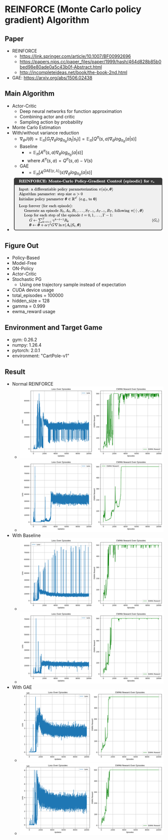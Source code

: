 # REINFORCE (Monte Carlo policy gradient) Algorithm
## Paper
* REINFORCE
  * https://link.springer.com/article/10.1007/BF00992696
  * https://papers.nips.cc/paper_files/paper/1999/hash/464d828b85b0bed98e80ade0a5c43b0f-Abstract.html
  * http://incompleteideas.net/book/the-book-2nd.html
* GAE: https://arxiv.org/abs/1506.02438
## Main Algorithm
* Actor-Critic
  * Deep neural networks for function approximation
  * Combining actor and critic
  * Sampling action by probability
* Monte Carlo Estimation
* With/without variance reduction
  * $\nabla_\theta J(\theta)=\mathbb E_{\pi}[G_t\nabla_\theta log_{\pi_\theta}(a_t|s_t)]=\mathbb E_{\pi}[Q^\pi(s,a)\nabla_\theta log_{\pi_\theta}(a|s)]$
  * Baseline
    * $=\mathbb E_{\pi}[A^\pi(s,a)\nabla_\theta log_{\pi_\theta}(a|s)]$
    * where $A^\pi(s,a)=Q^\pi(s,a)-V(s)$
  * GAE
    * $=\mathbb E_{\pi}[A^{GAE(\gamma,\lambda)}(s)\nabla_\theta log_{\pi_\theta}(a|s)]$
* ![REINFORCE-Algorithm](REINFORCE.png)
## Figure Out
* Policy-Based
* Model-Free
* ON-Policy
* Actor-Critic
* Stochastic PG
  * Using one trajectory sample instead of expectation
* CUDA device usage
* total_episodes = 100000
* hidden_size = 128
* gamma = 0.999
* ewma_reward usage
## Environment and Target Game
* gym: 0.26.2
* numpy: 1.26.4 
* pytorch: 2.0.1 
* environment: "CartPole-v1"
## Result
* Normal REINFORCE
  * ![REINFORCE-1-plot](./test1/REINFORCE_plot-whole.png)
  * ![REINFORCE-2-plot](./test2/REINFORCE_plot-whole.png)
* With Baseline
  * ![REINFORCE-Baseline-1-plot](./test1/REINFORCE-Baseline_plot-whole.png)
  * ![REINFORCE-Baseline-2-plot](./test2/REINFORCE-Baseline_plot-whole.png)
* With GAE
  * ![REINFORCE-GAE-1-plot](./test1/REINFORCE-GAE_plot-whole.png)
  * ![REINFORCE-GAE-2-plot](./test2/REINFORCE-GAE_plot-whole.png)
